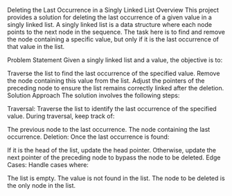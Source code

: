 Deleting the Last Occurrence in a Singly Linked List
Overview
This project provides a solution for deleting the last occurrence of a given value in a singly linked list. A singly linked list is a data structure where each node points to the next node in the sequence. The task here is to find and remove the node containing a specific value, but only if it is the last occurrence of that value in the list.

Problem Statement
Given a singly linked list and a value, the objective is to:

Traverse the list to find the last occurrence of the specified value.
Remove the node containing this value from the list.
Adjust the pointers of the preceding node to ensure the list remains correctly linked after the deletion.
Solution Approach
The solution involves the following steps:

Traversal: Traverse the list to identify the last occurrence of the specified value. During traversal, keep track of:

The previous node to the last occurrence.
The node containing the last occurrence.
Deletion: Once the last occurrence is found:

If it is the head of the list, update the head pointer.
Otherwise, update the next pointer of the preceding node to bypass the node to be deleted.
Edge Cases: Handle cases where:

The list is empty.
The value is not found in the list.
The node to be deleted is the only node in the list.
